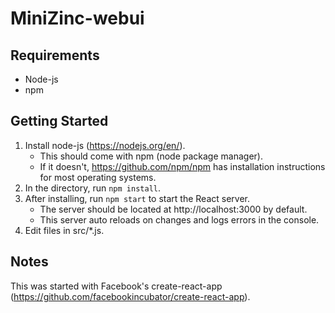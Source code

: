 # MiniZinc-webui
## Requirements
- Node-js
- npm

## Getting Started
1. Install node-js (https://nodejs.org/en/).
    - This should come with npm (node package manager).
    - If it doesn't, https://github.com/npm/npm has installation instructions for most operating systems.
2. In the directory, run `npm install`.
3. After installing, run `npm start` to start the React server.
    - The server should be located at http://localhost:3000 by default.
    - This server auto reloads on changes and logs errors in the console.
4. Edit files in src/\*.js.

## Notes
This was started with Facebook's create-react-app (https://github.com/facebookincubator/create-react-app).
